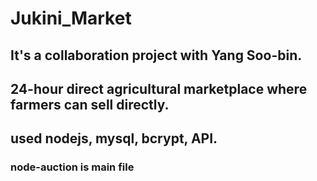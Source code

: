 # Jukini_Market
## It's a collaboration project with Yang Soo-bin.
## 24-hour direct agricultural marketplace where farmers can sell directly.
## used nodejs, mysql, bcrypt, API.
### node-auction is main file
